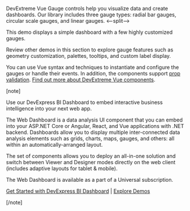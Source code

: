 DevExtreme Vue Gauge controls help you visualize data and create dashboards. Our library includes three gauge types: radial bar gauges, circular scale gauges, and linear gauges. 
<--split-->

This demo displays a simple dashboard with a few highly customized gauges. 

Review other demos in this section to explore gauge features such as geometry customization, palettes, tooltips, and custom label display.

You can use Vue syntax and techniques to instantiate and configure the gauges or handle their events. In addition, the components support [prop validation](https://vuejs.org/v2/guide/components-props.html#Prop-Validation). [Find out more about DevExtreme Vue components](/Documentation/Guide/Vue_Components/DevExtreme_Vue_Components/).

[note]

Use our DevExpress BI Dashboard to embed interactive business intelligence into your next web app.

The Web Dashboard is a data analysis UI component that you can embed into your ASP.NET Core or Angular, React, and Vue applications with .NET backend. Dashboards allow you to display multiple inter-connected data analysis elements such as grids, charts, maps, gauges, and others: all within an automatically-arranged layout.

The set of components allows you to deploy an all-in-one solution and switch between Viewer and Designer modes directly on the web client (includes adaptive layouts for tablet & mobile).

The Web Dashboard is available as a part of a Universal subscription.

[Get Started with DevExpress BI Dashboard](https://docs.devexpress.com/Dashboard/115955/web-dashboard) | [Explore Demos](https://demos.devexpress.com/Dashboard/)

[/note]